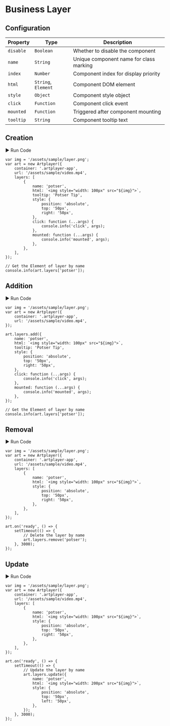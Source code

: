 # Business Layer

## Configuration

| Property  | Type                | Description                          |
| --------- | ------------------- | ------------------------------------ |
| `disable` | `Boolean`           | Whether to disable the component     |
| `name`    | `String`            | Unique component name for class marking |
| `index`   | `Number`            | Component index for display priority |
| `html`    | `String`, `Element` | Component DOM element                |
| `style`   | `Object`            | Component style object               |
| `click`   | `Function`          | Component click event                |
| `mounted` | `Function`          | Triggered after component mounting   |
| `tooltip` | `String`            | Component tooltip text               |

## Creation

<div className="run-code">▶ Run Code</div>

```js{5-22}
var img = '/assets/sample/layer.png';
var art = new Artplayer({
    container: '.artplayer-app',
    url: '/assets/sample/video.mp4',
    layers: [
        {
            name: 'potser',
            html: `<img style="width: 100px" src="${img}">`,
            tooltip: 'Potser Tip',
            style: {
                position: 'absolute',
                top: '50px',
                right: '50px',
            },
            click: function (...args) {
                console.info('click', args);
            },
            mounted: function (...args) {
                console.info('mounted', args);
            },
        },
    ],
});

// Get the Element of layer by name
console.info(art.layers['potser']);
```

## Addition

<div className="run-code">▶ Run Code</div>

```js{7-22}
var img = '/assets/sample/layer.png';
var art = new Artplayer({
    container: '.artplayer-app',
    url: '/assets/sample/video.mp4',
});

art.layers.add({
    name: 'potser',
    html: `<img style="width: 100px" src="${img}">`,
    tooltip: 'Potser Tip',
    style: {
        position: 'absolute',
        top: '50px',
        right: '50px',
    },
    click: function (...args) {
        console.info('click', args);
    },
    mounted: function (...args) {
        console.info('mounted', args);
    },
});

// Get the Element of layer by name
console.info(art.layers['potser']);
```

## Removal

<div className="run-code">▶ Run Code</div>

```js{21}
var img = '/assets/sample/layer.png';
var art = new Artplayer({
    container: '.artplayer-app',
    url: '/assets/sample/video.mp4',
    layers: [
        {
            name: 'potser',
            html: `<img style="width: 100px" src="${img}">`,
            style: {
                position: 'absolute',
                top: '50px',
                right: '50px',
            },
        },
    ],
});

art.on('ready', () => {
    setTimeout(() => {
        // Delete the layer by name
        art.layers.remove('potser');
    }, 3000);
});
```

## Update

<div className="run-code">▶ Run Code</div>

```js{21-29}
var img = '/assets/sample/layer.png';
var art = new Artplayer({
    container: '.artplayer-app',
    url: '/assets/sample/video.mp4',
    layers: [
        {
            name: 'potser',
            html: `<img style="width: 100px" src="${img}">`,
            style: {
                position: 'absolute',
                top: '50px',
                right: '50px',
            },
        },
    ],
});

art.on('ready', () => {
    setTimeout(() => {
        // Update the layer by name
        art.layers.update({
            name: 'potser',
            html: `<img style="width: 200px" src="${img}">`,
            style: {
                position: 'absolute',
                top: '50px',
                left: '50px',
            },
        });
    }, 3000);
});